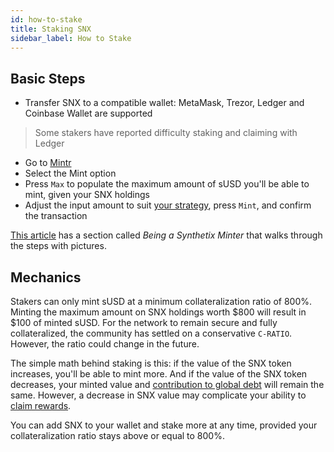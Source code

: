 ```yaml
---
id: how-to-stake
title: Staking SNX
sidebar_label: How to Stake
---
```


## Basic Steps

- Transfer SNX to a compatible wallet: MetaMask, Trezor, Ledger and Coinbase Wallet are supported
> Some stakers have reported difficulty staking and claiming with Ledger
- Go to <a class="link" target="_blank" href="https://beta.mintr.synthetix.io/">Mintr</a>
- Select the Mint option
- Press `Max` to populate the maximum amount of sUSD you'll be able to mint, given your SNX holdings
- Adjust the input amount to suit <a href="/docs/staking-strategies" class="link">your strategy</a>, press `Mint`, and confirm the transaction

<a class="link" href="https://defitutorials.substack.com/p/the-ultimate-guide-to-synthetix" target="_blank">This article</a> has a section called *Being a Synthetix Minter* that walks through the steps with pictures.

## Mechanics

Stakers can only mint sUSD at a minimum collateralization ratio of 800%. Minting the maximum amount on SNX holdings worth $800 will result in $100 of minted sUSD. For the network to remain secure and fully collateralized, the community has settled on a conservative `C-RATIO`. However, the ratio could change in the future.

The simple math behind staking is this: if the value of the SNX token increases, you'll be able to mint more. And if the value of the SNX token decreases, your minted value and <a href="/docs/claiming-rewards#managing-debt" class="link">contribution to global debt</a> will remain the same. However, a decrease in SNX value may complicate your ability to <a href="/docs/claiming-rewards" class="link">claim rewards</a>.


You can add SNX to your wallet and stake more at any time, provided your collateralization ratio stays above or equal to 800%.
